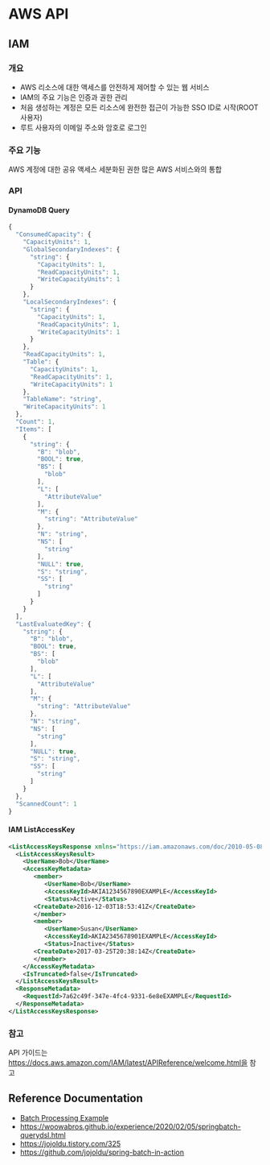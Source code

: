 # AWS API

## IAM

### 개요

* AWS 리소스에 대한 액세스를 안전하게 제어할 수 있는 웹 서비스
* IAM의 주요 기능은 인증과 권한 관리
* 처음 생성하는 계정은 모든 리소스에 완전한 접근이 가능한 SSO ID로 시작(ROOT 사용자)
* 루트 사용자의 이메일 주소와 암호로 로그인

### 주요 기능

AWS 계정에 대한 공유 액세스
세분화된 권한
많은 AWS 서비스와의 통합

### API

#### DynamoDB Query

```javascript
{
  "ConsumedCapacity": {
    "CapacityUnits": 1,
    "GlobalSecondaryIndexes": {
      "string": {
        "CapacityUnits": 1,
        "ReadCapacityUnits": 1,
        "WriteCapacityUnits": 1
      }
    },
    "LocalSecondaryIndexes": {
      "string": {
        "CapacityUnits": 1,
        "ReadCapacityUnits": 1,
        "WriteCapacityUnits": 1
      }
    },
    "ReadCapacityUnits": 1,
    "Table": {
      "CapacityUnits": 1,
      "ReadCapacityUnits": 1,
      "WriteCapacityUnits": 1
    },
    "TableName": "string",
    "WriteCapacityUnits": 1
  },
  "Count": 1,
  "Items": [
    {
      "string": {
        "B": "blob",
        "BOOL": true,
        "BS": [
          "blob"
        ],
        "L": [
          "AttributeValue"
        ],
        "M": {
          "string": "AttributeValue"
        },
        "N": "string",
        "NS": [
          "string"
        ],
        "NULL": true,
        "S": "string",
        "SS": [
          "string"
        ]
      }
    }
  ],
  "LastEvaluatedKey": {
    "string": {
      "B": "blob",
      "BOOL": true,
      "BS": [
        "blob"
      ],
      "L": [
        "AttributeValue"
      ],
      "M": {
        "string": "AttributeValue"
      },
      "N": "string",
      "NS": [
        "string"
      ],
      "NULL": true,
      "S": "string",
      "SS": [
        "string"
      ]
    }
  },
  "ScannedCount": 1
}
```

#### IAM ListAccessKey

```xml
<ListAccessKeysResponse xmlns="https://iam.amazonaws.com/doc/2010-05-08/">
  <ListAccessKeysResult>
    <UserName>Bob</UserName>
    <AccessKeyMetadata>
       <member>
          <UserName>Bob</UserName>
          <AccessKeyId>AKIA1234567890EXAMPLE</AccessKeyId>
          <Status>Active</Status> 
	   <CreateDate>2016-12-03T18:53:41Z</CreateDate>
       </member>
       <member>
          <UserName>Susan</UserName>
          <AccessKeyId>AKIA2345678901EXAMPLE</AccessKeyId>
          <Status>Inactive</Status>
	   <CreateDate>2017-03-25T20:38:14Z</CreateDate>
       </member>
    </AccessKeyMetadata>
    <IsTruncated>false</IsTruncated>
  </ListAccessKeysResult>
  <ResponseMetadata>
    <RequestId>7a62c49f-347e-4fc4-9331-6e8eEXAMPLE</RequestId>
  </ResponseMetadata>
</ListAccessKeysResponse>
```

### 참고

API 가이드는 https://docs.aws.amazon.com/IAM/latest/APIReference/welcome.html을 참고

## Reference Documentation

* [Batch Processing Example](https://github.com/spring-guides/gs-batch-processing)
* https://woowabros.github.io/experience/2020/02/05/springbatch-querydsl.html
* https://jojoldu.tistory.com/325
* https://github.com/jojoldu/spring-batch-in-action